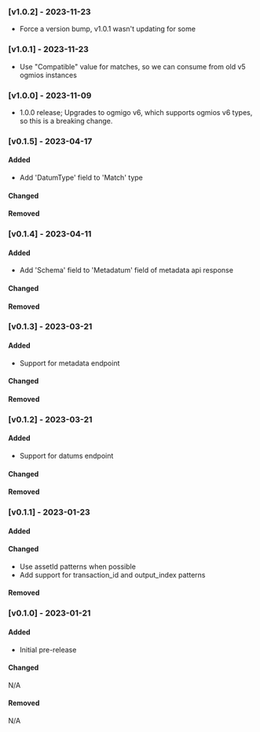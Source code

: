 ### [v1.0.2] - 2023-11-23

 - Force a version bump, v1.0.1 wasn't updating for some

### [v1.0.1] - 2023-11-23

 - Use "Compatible" value for matches, so we can consume from old v5 ogmios instances

### [v1.0.0] - 2023-11-09

 - 1.0.0 release; Upgrades to ogmigo v6, which supports ogmios v6 types, so this is a breaking change.

### [v0.1.5] - 2023-04-17

#### Added

 - Add 'DatumType' field to 'Match' type

#### Changed

#### Removed

### [v0.1.4] - 2023-04-11

#### Added

 - Add 'Schema' field to 'Metadatum' field of metadata api response

#### Changed

#### Removed

### [v0.1.3] - 2023-03-21

#### Added

 - Support for metadata endpoint

#### Changed

#### Removed

### [v0.1.2] - 2023-03-21

#### Added

 - Support for datums endpoint

#### Changed

#### Removed

### [v0.1.1] - 2023-01-23

#### Added

#### Changed

 - Use assetId patterns when possible
 - Add support for transaction_id and output_index patterns

#### Removed

### [v0.1.0] - 2023-01-21

#### Added

 - Initial pre-release

#### Changed

N/A

#### Removed

N/A
